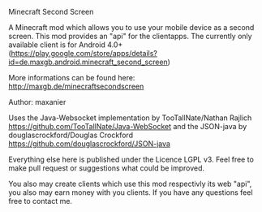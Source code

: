 Minecraft Second Screen

A Minecraft mod which allows you to use your mobile device as a second screen.
This mod provides an "api" for the clientapps.
The currently only available client is for Android 4.0+ (https://play.google.com/store/apps/details?id=de.maxgb.android.minecraft_second_screen)

More informations can be found here: http://maxgb.de/minecraftsecondscreen

Author: maxanier

Uses the Java-Websocket implementation by TooTallNate/Nathan Rajlich https://github.com/TooTallNate/Java-WebSocket
and the JSON-java by douglascrockford/Douglas Crockford https://github.com/douglascrockford/JSON-java

Everything else here is published under the Licence LGPL v3.
Feel free to make pull request or suggestions what could be improved.

You also may create clients which use this mod respectivly its web "api", you also may earn money with you clients. 
If you have any questions feel free to contact me.
